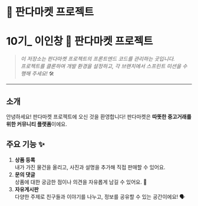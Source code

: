 # 🐼 판다마켓 프로젝트
# 10기_ 이인창 🐼 판다마켓 프로젝트 

> _이 저장소는 판다마켓 프로젝트의 프론트엔드 코드를 관리하는 곳입니다.  
> 프로젝트를 클론하여 개발 환경을 설정하고, 각 브랜치에서 스프린트 미션을 수행해 주세요!_ 🛠️
---
## 소개
안녕하세요! 판다마켓 프로젝트에 오신 것을 환영합니다! 
판다마켓은 **따뜻한 중고거래를 위한 커뮤니티 플랫폼**이에요.
## 주요 기능 ✨
1. **상품 등록**  
   내가 가진 물건을 올리고, 사진과 설명을 추가해 직접 판매할 수 있어요.
2. **문의 댓글**  
   상품에 대한 궁금한 점이나 의견을 자유롭게 남길 수 있어요. 📝
3. **자유게시판**  
   다양한 주제로 친구들과 이야기를 나누고, 정보를 공유할 수 있는 공간이에요! 🗣️